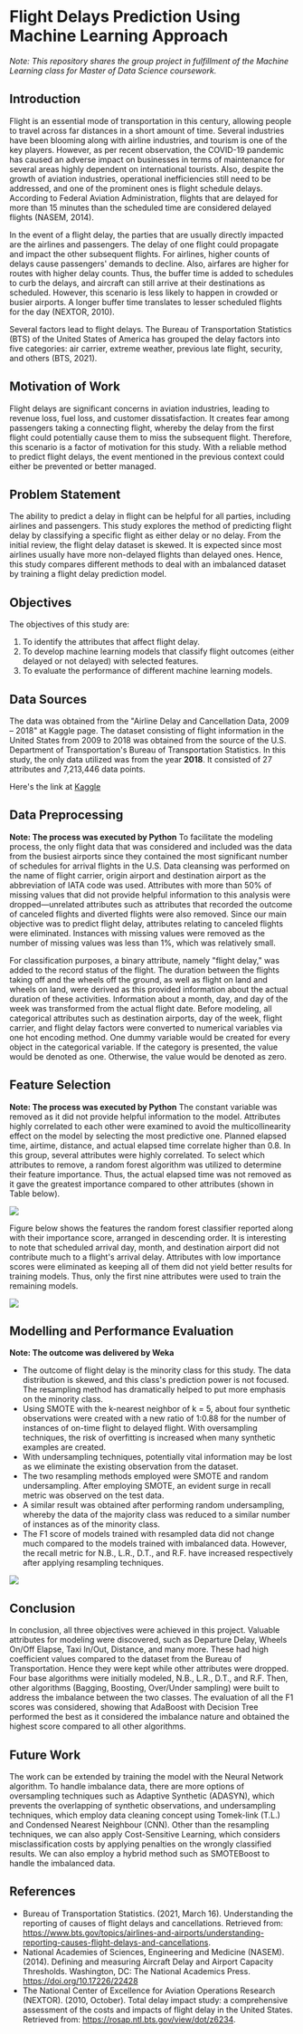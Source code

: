 # Flight Delays Prediction Using Machine Learning Approach
*Note: This repository shares the group project in fulfillment of the Machine Learning class for Master of Data Science coursework.*

## Introduction
Flight is an essential mode of transportation in this century, allowing people to travel across far distances in a short amount of time. Several industries have been blooming along with airline industries, and tourism is one of the key players. However, as per recent observation, the COVID-19 pandemic has caused an adverse impact on businesses in terms of maintenance for several areas highly dependent on international tourists. Also, despite the growth of aviation industries, operational inefficiencies still need to be addressed, and one of the prominent ones is flight schedule delays. According to Federal Aviation Administration, flights that are delayed for more than 15 minutes than the scheduled time are considered delayed flights (NASEM, 2014).

In the event of a flight delay, the parties that are usually directly impacted are the airlines and passengers. The delay of one flight could propagate and impact the other subsequent flights. For airlines, higher counts of delays cause passengers' demands to decline. Also, airfares are higher for routes with higher delay counts. Thus, the buffer time is added to schedules to curb the delays, and aircraft can still arrive at their destinations as scheduled. However, this scenario is less likely to happen in crowded or busier airports. A longer buffer time translates to lesser scheduled flights for the day (NEXTOR, 2010).

Several factors lead to flight delays. The Bureau of Transportation Statistics (BTS) of the United States of America has grouped the delay factors into five categories: air carrier, extreme weather, previous late flight, security, and others (BTS, 2021).

## Motivation of Work
Flight delays are significant concerns in aviation industries, leading to revenue loss, fuel loss, and customer dissatisfaction. It creates fear among passengers taking a connecting flight, whereby the delay from the first flight could potentially cause them to miss the subsequent flight. Therefore, this scenario is a factor of motivation for this study. With a reliable method to predict flight delays, the event mentioned in the previous context could either be prevented or better managed.

## Problem Statement
The ability to predict a delay in flight can be helpful for all parties, including airlines and passengers. This study explores the method of predicting flight delay by classifying a specific flight as either delay or no delay. From the initial review, the flight delay dataset is skewed. It is expected since most airlines usually have more non-delayed flights than delayed ones. Hence, this study compares different methods to deal with an imbalanced dataset by training a flight delay prediction model.

## Objectives
The objectives of this study are:
1.	To identify the attributes that affect flight delay. 
2.	To develop machine learning models that classify flight outcomes (either delayed or not delayed) with selected features.
3.	To evaluate the performance of different machine learning models.

## Data Sources
The data was obtained from the "Airline Delay and Cancellation Data, 2009 – 2018" at Kaggle page. The dataset consisting of flight information in the United States from 2009 to 2018 was obtained from the source of the U.S. Department of Transportation's Bureau of Transportation Statistics. In this study, the only data utilized was from the year **2018**. It consisted of 27 attributes and 7,213,446 data points.

Here's the link at [Kaggle](https://www.kaggle.com/datasets/yuanyuwendymu/airline-delay-and-cancellation-data-2009-2018)

## Data Preprocessing
**Note: The process was executed by Python**
To facilitate the modeling process, the only flight data that was considered and included was the data from the busiest airports since they contained the most significant number of schedules for arrival flights in the U.S. Data cleansing was performed on the name of flight carrier, origin airport and destination airport as the abbreviation of IATA code was used. Attributes with more than 50% of missing values that did not provide helpful information to this analysis were dropped—unrelated attributes such as attributes that recorded the outcome of canceled flights and diverted flights were also removed. Since our main objective was to predict flight delay, attributes relating to canceled flights were eliminated. Instances with missing values were removed as the number of missing values was less than 1%, which was relatively small. 

For classification purposes, a binary attribute, namely "flight delay," was added to the record status of the flight. The duration between the flights taking off and the wheels off the ground, as well as flight on land and wheels on land, were derived as this provided information about the actual duration of these activities. Information about a month, day, and day of the week was transformed from the actual flight date. Before modeling, all categorical attributes such as destination airports, day of the week, flight carrier, and flight delay factors were converted to numerical variables via one hot encoding method. One dummy variable would be created for every object in the categorical variable. If the category is presented, the value would be denoted as one. Otherwise, the value would be denoted as zero.

## Feature Selection
**Note: The process was executed by Python**
The constant variable was removed as it did not provide helpful information to the model. Attributes highly correlated to each other were examined to avoid the multicollinearity effect on the model by selecting the most predictive one. Planned elapsed time, airtime, distance, and actual elapsed time correlate higher than 0.8. In this group, several attributes were highly correlated. To select which attributes to remove, a random forest algorithm was utilized to determine their feature importance. Thus, the actual elapsed time was not removed as it gave the greatest importance compared to other attributes (shown in Table below). 

![](<results/Table2.PNG>)

Figure below shows the features the random forest classifier reported along with their importance score, arranged in descending order. It is interesting to note that scheduled arrival day, month, and destination airport did not contribute much to a flight's arrival delay. Attributes with low importance scores were eliminated as keeping all of them did not yield better results for training models. Thus, only the first nine attributes were used to train the remaining models.  

![](<results/Figure1.png>)

## Modelling and Performance Evaluation
**Note: The outcome was delivered by Weka**
- The outcome of flight delay is the minority class for this study. The data distribution is skewed, and this class's prediction power is not focused. The resampling method has dramatically helped to put more emphasis on the minority class. 
- Using SMOTE with the k-nearest neighbor of k = 5, about four synthetic observations were created with a new ratio of 1:0.88 for the number of instances of on-time flight to delayed flight. With oversampling techniques, the risk of overfitting is increased when many synthetic examples are created. 
- With undersampling techniques, potentially vital information may be lost as we eliminate the existing observation from the dataset. 
- The two resampling methods employed were SMOTE and random undersampling. After employing SMOTE, an evident surge in recall metric was observed on the test data. 
- A similar result was obtained after performing random undersampling, whereby the data of the majority class was reduced to a similar number of instances as of the minority class. 
- The F1 score of models trained with resampled data did not change much compared to the models trained with imbalanced data. However, the recall metric for N.B., L.R., D.T., and R.F. have increased respectively after applying resampling techniques.

![](<results/Table1.PNG>)

## Conclusion
In conclusion, all three objectives were achieved in this project. Valuable attributes for modeling were discovered, such as Departure Delay, Wheels On/Off Elapse, Taxi In/Out, Distance, and many more. These had high coefficient values compared to the dataset from the Bureau of Transportation. Hence they were kept while other attributes were dropped. Four base algorithms were initially modeled, N.B., L.R., D.T., and R.F. Then, other algorithms (Bagging, Boosting, Over/Under sampling) were built to address the imbalance between the two classes. The evaluation of all the F1 scores was considered, showing that AdaBoost with Decision Tree performed the best as it considered the imbalance nature and obtained the highest score compared to all other algorithms.

## Future Work
The work can be extended by training the model with the Neural Network algorithm. To handle imbalance data, there are more options of oversampling techniques such as Adaptive Synthetic (ADASYN), which prevents the overlapping of synthetic observations, and undersampling techniques, which employ data cleaning concept using Tomek-link (T.L.) and Condensed Nearest Neighbour (CNN). Other than the resampling techniques, we can also apply Cost-Sensitive Learning, which considers misclassification costs by applying penalties on the wrongly classified results. We can also employ a hybrid method such as SMOTEBoost to handle the imbalanced data.

## References
- Bureau of Transportation Statistics. (2021, March 16). Understanding the reporting of causes of flight delays and cancellations. Retrieved from: https://www.bts.gov/topics/airlines-and-airports/understanding-reporting-causes-flight-delays-and-cancellations.
- National Academies of Sciences, Engineering and Medicine (NASEM). (2014). Defining and measuring Aircraft Delay and Airport Capacity Thresholds. Washington, DC: The National Academics Press. https://doi.org/10.17226/22428
- The National Center of Excellence for Aviation Operations Research (NEXTOR). (2010, October). Total delay impact study: a comprehensive assessment of the costs and impacts of flight delay in the United States. Retrieved from: https://rosap.ntl.bts.gov/view/dot/z6234.

